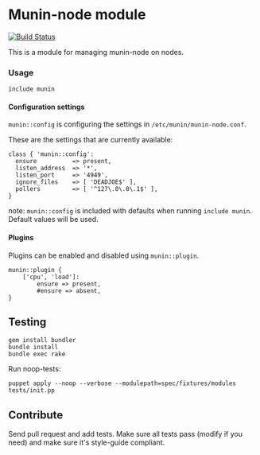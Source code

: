 # Munin-node module

[![Build Status](https://secure.travis-ci.org/antonlindstrom/puppet-munin.png?branch=master)](http://travis-ci.org/antonlindstrom/puppet-munin)

This is a module for managing munin-node on nodes.

### Usage

    include munin

#### Configuration settings

`munin::config` is configuring the settings in `/etc/munin/munin-node.conf`.

These are the settings that are currently available:

    class { 'munin::config':
      ensure          => present,
      listen_address  => '*',
      listen_port     => '4949',
      ignore_files    => [ 'DEADJOE$' ],
      pollers         => [ '^127\.0\.0\.1$' ],
    }

note: `munin::config` is included with defaults when running `include munin`. Default values will be used.

#### Plugins

Plugins can be enabled and disabled using `munin::plugin`.

    munin::plugin {
        ['cpu', 'load']:
            ensure => present,
            #ensure => absent,
    }

## Testing

    gem install bundler
    bundle install
    bundle exec rake

Run noop-tests:

    puppet apply --noop --verbose --modulepath=spec/fixtures/modules tests/init.pp

## Contribute

Send pull request and add tests. Make sure all tests pass (modify if you need) and make sure it's style-guide compliant.
